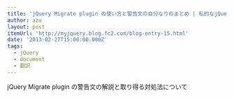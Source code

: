 ```yaml
---
title: 'jQuery Migrate plugin の使い方と警告文の自分なりのまとめ | 私的なjQuery'
author: azu
layout: post
itemUrl: 'http://myjquery.blog.fc2.com/blog-entry-15.html'
date: '2013-02-27T15:00:00.000Z'
tags:
  - jQuery
  - document
  - 翻訳
---
```

jQuery Migrate plugin の警告文の解説と取り得る対処法について
